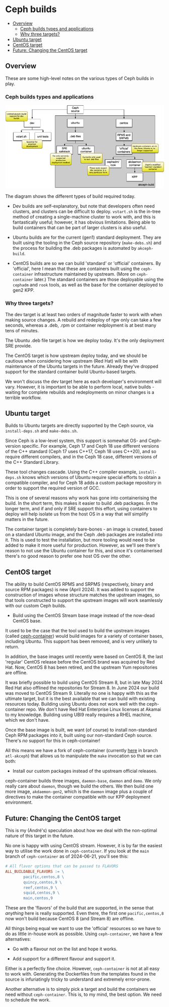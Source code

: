 # Ceph builds

<!-- vscode-markdown-toc -->
* [Overview](#Overview)
	* [Ceph builds types and applications](#Cephbuildstypesandapplications)
	* [Why three targets?](#Whythreetargets)
* [Ubuntu target](#Ubuntutarget)
* [CentOS target](#CentOStarget)
* [Future: Changing the CentOS target](#Future:ChangingtheCentOStarget)

<!-- vscode-markdown-toc-config
	numbering=false
	autoSave=true
	/vscode-markdown-toc-config -->
<!-- /vscode-markdown-toc -->

## <a name='Overview'></a>Overview

These are some high-level notes on the various types of Ceph builds in play.

### <a name='Cephbuildstypesandapplications'></a>Ceph builds types and applications

![Ceph build types and applications](doc/ceph-buildables-tree.png)

The diagram shows the different types of build required today.

- Dev builds are self-explanatory, but note that developers often need
  clusters, and clusters can be difficult to deploy. `vstart.sh` is the
  in-tree method of creating a single-machine cluster to work with, and this
  is fantastically useful; however, it has obvious limitations. Being able to
  build containers that can be part of larger clusters is also useful.

- Ubuntu builds are for the current (gen1) standard deployment. They are built
  using the tooling in the Ceph source repository (`make-debs.sh`) and the
  process for building the .deb packages is automated by `akceph-build`.

- CentOS builds are so we can build 'standard' or 'official' containers. By
  'official', here I mean that these are containers built using the
  `ceph-container` infrastructure maintained by upstream. (More on
  `ceph-container` later.) The standard containers are those deployable using
  the `cephadm` and `rook` tools, as well as the base for the container
  deployed to gen2 KPP.

### <a name='Whythreetargets'></a>Why three targets?

The dev target is at least two orders of magnitude faster to work with when
making source changes. A rebuild and redeploy of rgw only can take a few
seconds, whereas a .deb, .rpm or container redployment is at best many tens of
minutes.

The Ubuntu .deb file target is how we deploy today. It's the only deployment
SRE provide.

The CentOS target is how upstream deploy today, and we should be cautious
when considering how upstream (Red Hat) will be with maintenance of the
Ubuntu targets in the future. Already they've dropped support for the standard
container build Ubuntu-based targets.

We won't discuss the dev target here as each developer's environment will
vary. However, it is important to be able to perform local, native builds -
waiting for complete rebuilds and redeployments on minor changes is a terrible workflow.

## <a name='Ubuntutarget'></a>Ubuntu target

Builds to Ubuntu targets are directly supported by the Ceph source, via
`install-deps.sh` and `make-debs.sh`.

Since Ceph is a low-level system, this support is somewhat OS- and
Ceph-version specific. For example, Ceph 17 and Ceph 18 use different versions
of the C++ standard (Ceph 17 uses C++17, Ceph 18 uses C++20), and so require
different compilers, and in the Ceph 18 case, different versions of the C++
Standard Library.

These tool changes cascade. Using the C++ compiler example, `install-deps.sh`
knows which versions of Ubuntu require special efforts to obtain a compatible
compiler, and for Ceph 18 adds a custom package repository in order to support
the required version of GCC.

This is one of several reasons why work has gone into containerising the
build. In the short term, this makes it easier to build .deb packages. In the
longer term, and if and only if SRE support this effort, using containers to
deploy will help isolate us from the host OS in a way that _will_ simplify
matters in the future.

The container target is completely bare-bones - an image is created, based on
a standard Ubuntu image, and the Ceph .deb packages are installed into it.
This is used to test the installation, but more tooling would need to be added
to make it more useful for production. However, as we'll see there's reason to
not use the Ubuntu container for this, and since it's containerised there's no
good reason to prefer one host OS over the other.

## <a name='CentOStarget'></a>CentOS target

The ability to build CentOS RPMS and SRPMS (respectively, binary and source
RPM packages) is new (April 2024). It was added to support the construction of
images whose structure matches the upstream images, so that tools constructed
to support the upstream images will work seamlessly with our custom Ceph
builds.

- Build using the CentOS Stream base image instead of the now-dead CentOS base.

It used to be the case that the tool used to build the upstream images (called
[ceph-container](https://github.com/ceph/ceph-container)) would build images
for a variety of container bases, including Ubuntu. This support has been
removed, and is very unlikely to return.

In addition, the base images until recently were based on CentOS 8, the last
'regular' CentOS release before the CentOS brand was acquired by Red Hat. Now,
CentOS 8 has been retired, and the upstream Yum repositories are offline.

It was briefly possible to build using CentOS Stream 8, but in late May 2024
Red Hat also offlined the repositories for Stream 8. In June 2024 our build
was moved to CentOS Stream 9. Literally no one is happy with this as the
ultimate target, but it is the best available that we can build with existing
resources today. Building using Ubuntu does not work well with the
ceph-container repo. We don't have Red Hat Enterprise Linux licenses at Akamai
to my knowledge. Building using UBI9 really requires a RHEL machine, which we
don't have.

Once the base image is built, we want (of course) to install non-standard Ceph
RPM packages into it, built using our non-standard Ceph source. There's *no*
support for this in ceph-container!

All this means we have a fork of ceph-container (currently
[here](https://github.com/andrelucas/ceph-container) in branch `atl-akceph`)
that allows us to manipulate the `make` invocation so that we can both:

- Install our custom packages instead of the upstream official releases.

ceph-container builds three images, `daemon-base`, `daemon` and `demo`. We
only really care about `daemon`, though we build the others. We then build one
more image, `akdaemon-gen2`, which is the `daemon` image plus a couple of
directives to make the container compatible with our KPP deployment
environment.

## <a name='Future:ChangingtheCentOStarget'></a>Future: Changing the CentOS target

This is my (André's) speculation about how we deal with the non-optimal nature of this
target in the future.

No one is happy with using CentOS stream. However, it is by far the easiest
way to utilise the work done in `ceph-container`. If you look at the `main`
branch of `ceph-container` as of 2024-06-21, you'll see this:

```makefile
# All flavor options that can be passed to FLAVORS
ALL_BUILDABLE_FLAVORS := \
        pacific,centos,8 \
        quincy,centos,9 \
        reef,centos,9 \
        squid,centos,9 \
        main,centos,9
```

These are the 'flavors' of the build that are supported, in the sense that
_anything_ here is really supported. Even there, the first one
`pacific,centos,8` now won't build because CentOS 8 (and Stream 8) are
offline.

All things being equal we want to use the 'official' resources so we have to
do as little in-house work as possible. Using `ceph-container`, we have a few alternatives:

- Go with a flavour not on the list and hope it works.

- Add support for a different flavour and support it.

Either is a perfectly fine choice. However, `ceph-container` is not at all
easy to work with. Generating the Dockerfiles from the templates found in the
source is infuriatingly tricky to understand and extremely error-prone.

Another alternative is to simply pick a target and build the containers we
need without `ceph-container`. This is, to my mind, the best option. We need
to schedule the work.
